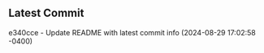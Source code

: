 
## Latest Commit
e340cce - Update README with latest commit info (2024-08-29 17:02:58 -0400) <Yunxi-Zhou>
